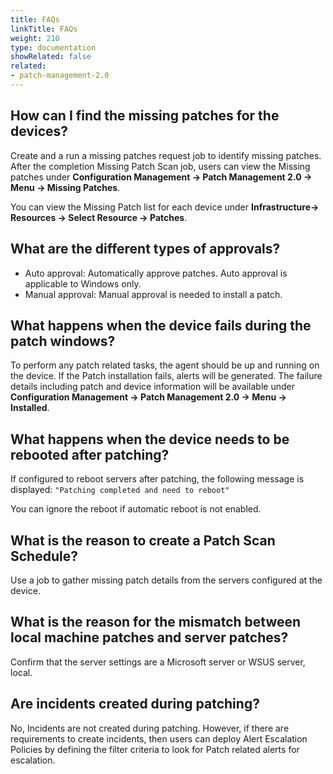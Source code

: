 ```yaml
---
title: FAQs
linkTitle: FAQs
weight: 210
type: documentation
showRelated: false
related:
- patch-management-2.0
---
```


## How can I find the missing patches for the devices?

Create and a run a missing patches request job to identify missing patches. After the completion Missing Patch Scan job, users can view the Missing patches under **Configuration Management → Patch Management 2.0 → Menu → Missing Patches**. 

You can view the Missing Patch list for each device under **Infrastructure→ Resources → Select Resource → Patches**.

## What are the different types of approvals?
   - Auto approval: Automatically approve patches. Auto approval is applicable to Windows only.
   - Manual approval: Manual approval is needed to install a patch.

## What happens when the device fails during the patch windows?

To perform any patch related tasks, the agent should be up and running on the device.  If the Patch installation fails, alerts will be generated. The failure details including patch and device information will be available under **Configuration Management → Patch Management 2.0 → Menu → Installed**.

## What happens when the device needs to be rebooted after patching?

If configured to reboot servers after patching, the following message is displayed:
`"Patching completed and need to reboot"`

You can ignore the reboot if automatic reboot is not enabled.

## What is the reason to create a Patch Scan Schedule?
Use a job to gather missing patch details from the servers configured at the device.

## What is the reason for the mismatch between local machine patches and server patches?
Confirm that the server settings are a Microsoft server or WSUS server, local.

## Are incidents created during patching?
No, Incidents are not created during patching. However, if there are requirements to create incidents, then users can deploy Alert Escalation Policies by defining the filter criteria to look for Patch related alerts for escalation.